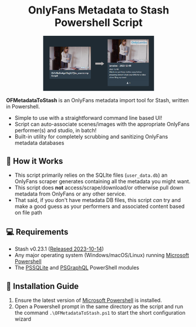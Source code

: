 <h1 align="center">OnlyFans Metadata to Stash Powershell Script</h1>
<p align="center"><img src="/readme_assets/oldtonew.png" width=60% height=60%></p>

**OFMetadataToStash** is an OnlyFans metadata import tool for Stash, written in Powershell.

* Simple to use with a straightforward command line based UI!
* Script can auto-associate scenes/images with the appropriate OnlyFans performer(s) and studio, in batch!
* Built-in utility for completely scrubbing and sanitizing OnlyFans metadata databases
  


## 🍦 How it Works
- This script primarily relies on the SQLIte files (`user_data.db`) an OnlyFans scraper generates containing all the metadata you might want.
- This script does **not** access/scrape/download/or otherwise pull down metadata from OnlyFans or any other service.
- That said, if you don't have metadata DB files, this script _can_ try and make a good guess as your performers and associated content based on file path

## 💻 Requirements
- Stash v0.23.1 ([Released 2023-10-14](https://github.com/stashapp/stash/releases/tag/v0.21.0))
- Any major operating system (Windows/macOS/Linux) running [Microsoft Powershell](https://learn.microsoft.com/en-us/powershell/scripting/install/installing-powershell?view=powershell-7.3)
- The [PSSQLite](https://github.com/RamblingCookieMonster/PSSQLite) and [PSGraphQL](https://www.powershellgallery.com/packages/PSGraphQL/1.6.0) PowerShell modules


## 📖 Installation Guide

1. Ensure the latest version of [Microsoft Powershell](https://learn.microsoft.com/en-us/powershell/scripting/install/installing-powershell?view=powershell-7.3) is installed. 
5. Open a Powershell prompt in the same directory as the script and run the command `.\OFMetadataToStash.ps1` to start the short configuration wizard
